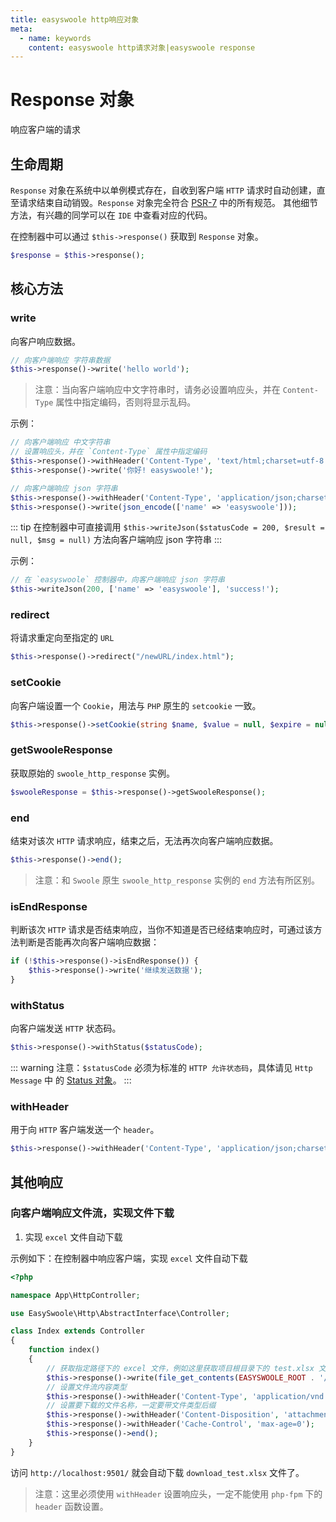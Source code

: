```yaml
---
title: easyswoole http响应对象
meta:
  - name: keywords
    content: easyswoole http请求对象|easyswoole response
---
```

# Response 对象

响应客户端的请求

## 生命周期
`Response` 对象在系统中以单例模式存在，自收到客户端 `HTTP` 请求时自动创建，直至请求结束自动销毁。`Response` 对象完全符合 [PSR-7](https://www.php-fig.org/psr/psr-7/) 中的所有规范。
其他细节方法，有兴趣的同学可以在 `IDE` 中查看对应的代码。

在控制器中可以通过 `$this->response()` 获取到 `Response` 对象。

```php
$response = $this->response();
```

## 核心方法

### write

向客户响应数据。

```php
// 向客户端响应 字符串数据
$this->response()->write('hello world');
```

> 注意：当向客户端响应中文字符串时，请务必设置响应头，并在 `Content-Type` 属性中指定编码，否则将显示乱码。

示例：
```php
// 向客户端响应 中文字符串
// 设置响应头，并在 `Content-Type` 属性中指定编码
$this->response()->withHeader('Content-Type', 'text/html;charset=utf-8');
$this->response()->write('你好! easyswoole!');

// 向客户端响应 json 字符串
$this->response()->withHeader('Content-Type', 'application/json;charset=utf-8');
$this->response()->write(json_encode(['name' => 'easyswoole']));
```

::: tip
  在控制器中可直接调用 `$this->writeJson($statusCode = 200, $result = null, $msg = null)` 方法向客户端响应 json 字符串
:::

示例：
```php
// 在 `easyswoole` 控制器中，向客户端响应 json 字符串
$this->writeJson(200, ['name' => 'easyswoole'], 'success!');
```


### redirect

将请求重定向至指定的 `URL`

```php
$this->response()->redirect("/newURL/index.html");
```

### setCookie

向客户端设置一个 `Cookie`，用法与 `PHP` 原生的 `setcookie` 一致。

```php
$this->response()->setCookie(string $name, $value = null, $expire = null,string $path = '/', string $domain = '', bool $secure = false, bool $httponly = false, string $samesite = '')
```

### getSwooleResponse

获取原始的 `swoole_http_response` 实例。

```php
$swooleResponse = $this->response()->getSwooleResponse();
```

### end

结束对该次 `HTTP` 请求响应，结束之后，无法再次向客户端响应数据。

```php
$this->response()->end();
```

> 注意：和 `Swoole` 原生 `swoole_http_response` 实例的 `end` 方法有所区别。 


### isEndResponse

判断该次 `HTTP` 请求是否结束响应，当你不知道是否已经结束响应时，可通过该方法判断是否能再次向客户端响应数据：

```php
if (!$this->response()->isEndResponse()) {
    $this->response()->write('继续发送数据');
}
```

### withStatus

向客户端发送 `HTTP` 状态码。

```php
$this->response()->withStatus($statusCode);
```

::: warning 
  注意：`$statusCode` 必须为标准的 `HTTP 允许状态码`，具体请见 `Http Message` 中 的 [Status 对象](https://github.com/easy-swoole/http/blob/2.x/src/Message/Status.php)。
:::

### withHeader

用于向 `HTTP` 客户端发送一个 `header`。

```php
$this->response()->withHeader('Content-Type', 'application/json;charset=utf-8');
```

## 其他响应

### 向客户端响应文件流，实现文件下载

1. 实现 `excel` 文件自动下载

示例如下：在控制器中响应客户端，实现 `excel` 文件自动下载

```php
<?php

namespace App\HttpController;

use EasySwoole\Http\AbstractInterface\Controller;

class Index extends Controller
{
    function index()
    {
        // 获取指定路径下的 excel 文件，例如这里获取项目根目录下的 test.xlsx 文件
        $this->response()->write(file_get_contents(EASYSWOOLE_ROOT . '/test.xlsx'));
        // 设置文件流内容类型
        $this->response()->withHeader('Content-Type', 'application/vnd.openxmlformats-officedocument.spreadsheetml.sheet');
        // 设置要下载的文件名称，一定要带文件类型后缀
        $this->response()->withHeader('Content-Disposition', 'attachment;filename=' . 'download_test.xlsx');
        $this->response()->withHeader('Cache-Control', 'max-age=0');
        $this->response()->end();
    }
}
```

访问 `http://localhost:9501/` 就会自动下载 `download_test.xlsx` 文件了。

> 注意：这里必须使用 `withHeader` 设置响应头，一定不能使用 `php-fpm` 下的 `header` 函数设置。

